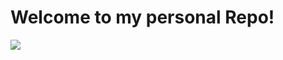 # Welcome to my personal Repo!

<a href="https://github.com/anuraghazra/github-readme-stats">
  <img align="center" src="https://github-readme-stats.vercel.app/api/top-langs/?username=AdrianGrassin&layout=compact&show_icons=true&count_private=true&include_all_commits=true&theme=github_dark&hide_border=true" />
</a>
